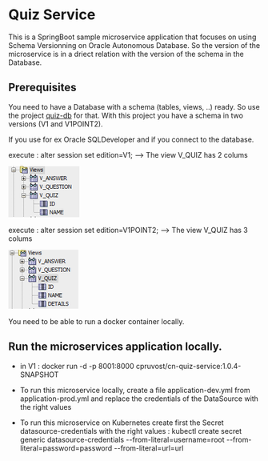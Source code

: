 # Quiz Service

This is a SpringBoot sample microservice application that focuses on using Schema Versionning on Oracle Autonomous Database. So the version of the microservice is in a driect relation with the version of the schema in the Database.

## Prerequisites

You need to have a Database  with a schema (tables, views, ..) ready. So use the project [quiz-db](https://github.com/cpruvost/quiz-db) for that. With this project you have a schema in two versions (V1 and V1POINT2).

If you use for ex Oracle SQLDeveloper and if you connect to the database.

execute : alter session set edition=V1; --> The view V_QUIZ has 2 colums

![Quiz V1](docs/quizV1.png)

execute : alter session set edition=V1POINT2; --> The view V_QUIZ has 3 colums

![Quiz V1](docs/quizV1POINT2.png)

You need to be able to run a docker container locally.

## Run the microservices application locally.

- in V1 : docker run -d -p 8001:8000 cpruvost/cn-quiz-service:1.0.4-SNAPSHOT

- To run this microservice locally, create a file application-dev.yml from application-prod.yml and replace the credentials of the DataSource with the right values


- To run this microservice on Kubernetes create first the Secret datasource-credentials with the right values :
kubectl create secret generic datasource-credentials --from-literal=username=root --from-literal=password=password --from-literal=url=url